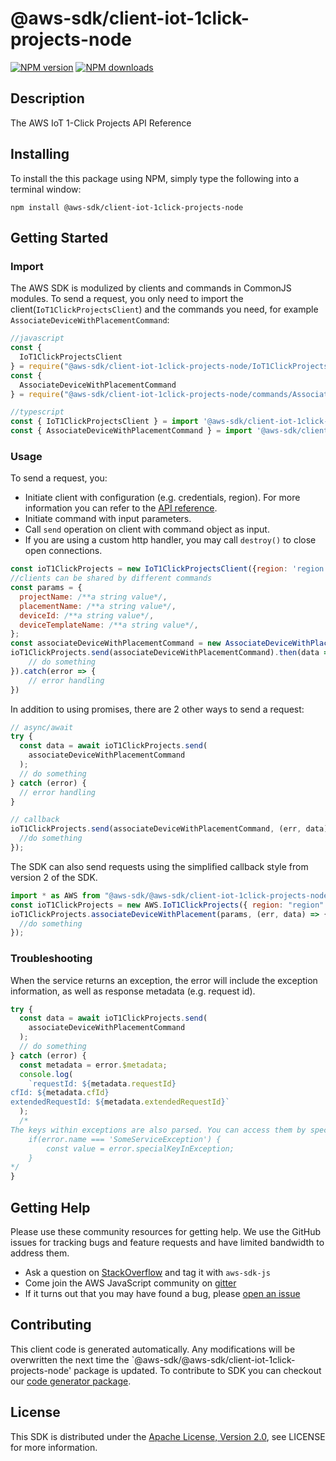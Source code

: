 # @aws-sdk/client-iot-1click-projects-node

[![NPM version](https://img.shields.io/npm/v/@aws-sdk/client-iot-1click-projects-node/preview.svg)](https://www.npmjs.com/package/@aws-sdk/client-iot-1click-projects-node)
[![NPM downloads](https://img.shields.io/npm/dm/@aws-sdk/client-iot-1click-projects-node.svg)](https://www.npmjs.com/package/@aws-sdk/client-iot-1click-projects-node)

## Description

<p>The AWS IoT 1-Click Projects API Reference</p>

## Installing

To install the this package using NPM, simply type the following into a terminal window:

```
npm install @aws-sdk/client-iot-1click-projects-node
```

## Getting Started

### Import

The AWS SDK is modulized by clients and commands in CommonJS modules. To send a request, you only need to import the client(`IoT1ClickProjectsClient`) and the commands you need, for example `AssociateDeviceWithPlacementCommand`:

```javascript
//javascript
const {
  IoT1ClickProjectsClient
} = require("@aws-sdk/client-iot-1click-projects-node/IoT1ClickProjectsClient");
const {
  AssociateDeviceWithPlacementCommand
} = require("@aws-sdk/client-iot-1click-projects-node/commands/AssociateDeviceWithPlacementCommand");
```

```javascript
//typescript
const { IoT1ClickProjectsClient } = import '@aws-sdk/client-iot-1click-projects-node/IoT1ClickProjectsClient';
const { AssociateDeviceWithPlacementCommand } = import '@aws-sdk/client-iot-1click-projects-node/commands/AssociateDeviceWithPlacementCommand';
```

### Usage

To send a request, you:

- Initiate client with configuration (e.g. credentials, region). For more information you can refer to the [API reference][].
- Initiate command with input parameters.
- Call `send` operation on client with command object as input.
- If you are using a custom http handler, you may call `destroy()` to close open connections.

```javascript
const ioT1ClickProjects = new IoT1ClickProjectsClient({region: 'region'});
//clients can be shared by different commands
const params = {
  projectName: /**a string value*/,
  placementName: /**a string value*/,
  deviceId: /**a string value*/,
  deviceTemplateName: /**a string value*/,
};
const associateDeviceWithPlacementCommand = new AssociateDeviceWithPlacementCommand(params);
ioT1ClickProjects.send(associateDeviceWithPlacementCommand).then(data => {
    // do something
}).catch(error => {
    // error handling
})
```

In addition to using promises, there are 2 other ways to send a request:

```javascript
// async/await
try {
  const data = await ioT1ClickProjects.send(
    associateDeviceWithPlacementCommand
  );
  // do something
} catch (error) {
  // error handling
}
```

```javascript
// callback
ioT1ClickProjects.send(associateDeviceWithPlacementCommand, (err, data) => {
  //do something
});
```

The SDK can also send requests using the simplified callback style from version 2 of the SDK.

```javascript
import * as AWS from "@aws-sdk/@aws-sdk/client-iot-1click-projects-node/IoT1ClickProjects";
const ioT1ClickProjects = new AWS.IoT1ClickProjects({ region: "region" });
ioT1ClickProjects.associateDeviceWithPlacement(params, (err, data) => {
  //do something
});
```

### Troubleshooting

When the service returns an exception, the error will include the exception information, as well as response metadata (e.g. request id).

```javascript
try {
  const data = await ioT1ClickProjects.send(
    associateDeviceWithPlacementCommand
  );
  // do something
} catch (error) {
  const metadata = error.$metadata;
  console.log(
    `requestId: ${metadata.requestId}
cfId: ${metadata.cfId}
extendedRequestId: ${metadata.extendedRequestId}`
  );
  /*
The keys within exceptions are also parsed. You can access them by specifying exception names:
    if(error.name === 'SomeServiceException') {
        const value = error.specialKeyInException;
    }
*/
}
```

## Getting Help

Please use these community resources for getting help. We use the GitHub issues for tracking bugs and feature requests and have limited bandwidth to address them.

- Ask a question on [StackOverflow](https://stackoverflow.com/questions/tagged/aws-sdk-js) and tag it with `aws-sdk-js`
- Come join the AWS JavaScript community on [gitter](https://gitter.im/aws/aws-sdk-js-v3)
- If it turns out that you may have found a bug, please [open an issue](https://github.com/aws/aws-sdk-js-v3/issues)

## Contributing

This client code is generated automatically. Any modifications will be overwritten the next time the `@aws-sdk/@aws-sdk/client-iot-1click-projects-node' package is updated. To contribute to SDK you can checkout our [code generator package][].

## License

This SDK is distributed under the
[Apache License, Version 2.0](http://www.apache.org/licenses/LICENSE-2.0),
see LICENSE for more information.

[code generator package]: https://github.com/aws/aws-sdk-js-v3/tree/master/packages/service-types-generator
[api reference]: https://docs.aws.amazon.com/AWSJavaScriptSDK/latest/
